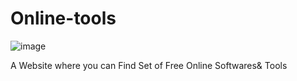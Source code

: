 # Online-tools
![image](https://user-images.githubusercontent.com/60399486/193462764-485b0629-0e26-47dd-99c5-f2a2440bbea7.png)

A Website where you can Find Set of Free Online Softwares& Tools
 
